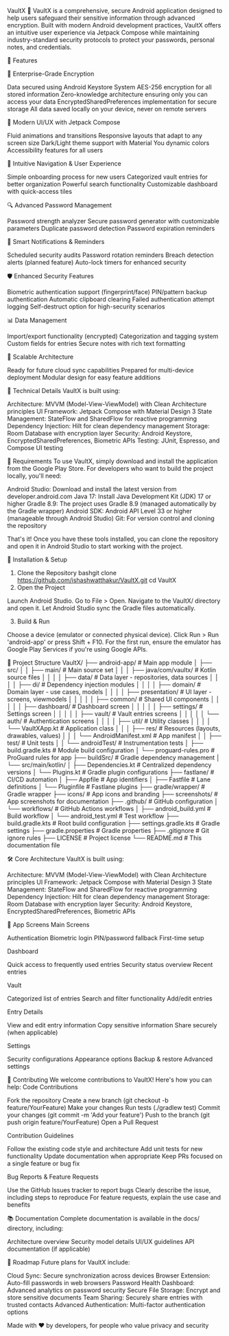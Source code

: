 VaultX 🔐
VaultX is a comprehensive, secure Android application designed to help 
users safeguard their sensitive information through advanced encryption. 
Built with modern Android development practices, VaultX offers an intuitive 
user experience via Jetpack Compose while maintaining industry-standard security 
protocols to protect your passwords, personal notes, and credentials.

🌟 Features

🔐 Enterprise-Grade Encryption

Data secured using Android Keystore System
AES-256 encryption for all stored information
Zero-knowledge architecture ensuring only you can access your data
EncryptedSharedPreferences implementation for secure storage
All data saved locally on your device, never on remote servers


📱 Modern UI/UX with Jetpack Compose

Fluid animations and transitions
Responsive layouts that adapt to any screen size
Dark/Light theme support with Material You dynamic colors
Accessibility features for all users


🧭 Intuitive Navigation & User Experience

Simple onboarding process for new users
Categorized vault entries for better organization
Powerful search functionality
Customizable dashboard with quick-access tiles


🔍 Advanced Password Management

Password strength analyzer
Secure password generator with customizable parameters
Duplicate password detection
Password expiration reminders


🔔 Smart Notifications & Reminders

Scheduled security audits
Password rotation reminders
Breach detection alerts (planned feature)
Auto-lock timers for enhanced security


🛡️ Enhanced Security Features

Biometric authentication support (fingerprint/face)
PIN/pattern backup authentication
Automatic clipboard clearing
Failed authentication attempt logging
Self-destruct option for high-security scenarios


📊 Data Management

Import/export functionality (encrypted)
Categorization and tagging system
Custom fields for entries
Secure notes with rich text formatting


🧪 Scalable Architecture

Ready for future cloud sync capabilities
Prepared for multi-device deployment
Modular design for easy feature additions




🔧 Technical Details
VaultX is built using:

Architecture: MVVM (Model-View-ViewModel) with Clean Architecture principles
UI Framework: Jetpack Compose with Material Design 3
State Management: StateFlow and SharedFlow for reactive programming
Dependency Injection: Hilt for clean dependency management
Storage: Room Database with encryption layer
Security: Android Keystore, EncryptedSharedPreferences, Biometric APIs
Testing: JUnit, Espresso, and Compose UI testing


🧰 Requirements
To use VaultX, simply download and install the application from the Google Play Store.
For developers who want to build the project locally, you'll need:

Android Studio: Download and install the latest version from developer.android.com
Java 17: Install Java Development Kit (JDK) 17 or higher
Gradle 8.9: The project uses Gradle 8.9 (managed automatically by the Gradle wrapper)
Android SDK: Android API Level 33 or higher (manageable through Android Studio)
Git: For version control and cloning the repository

That's it! Once you have these tools installed, you can clone the repository and open it in Android Studio to start working with the project.

🚀 Installation & Setup
1. Clone the Repository
   bashgit clone https://github.com/ishashwatthakur/VaultX.git
   cd VaultX
2. Open the Project

Launch Android Studio.
Go to File > Open.
Navigate to the VaultX/ directory and open it.
Let Android Studio sync the Gradle files automatically.

3. Build & Run

Choose a device (emulator or connected physical device).
Click Run > Run 'android-app' or press Shift + F10.
For the first run, ensure the emulator has Google Play Services if you're using Google APIs.


📂 Project Structure
VaultX/
├── android-app/                  # Main app module
│   ├── src/
│   │   ├── main/                 # Main source set
│   │   │   ├── java/com/vaultx/  # Kotlin source files
│   │   │   │   ├── data/         # Data layer - repositories, data sources
│   │   │   │   ├── di/           # Dependency injection modules
│   │   │   │   ├── domain/       # Domain layer - use cases, models
│   │   │   │   ├── presentation/ # UI layer - screens, viewmodels
│   │   │   │   │   ├── common/   # Shared UI components
│   │   │   │   │   ├── dashboard/ # Dashboard screen
│   │   │   │   │   ├── settings/ # Settings screen
│   │   │   │   │   ├── vault/    # Vault entries screens
│   │   │   │   │   └── auth/     # Authentication screens
│   │   │   │   ├── util/         # Utility classes
│   │   │   │   └── VaultXApp.kt  # Application class
│   │   │   ├── res/              # Resources (layouts, drawables, values)
│   │   │   └── AndroidManifest.xml # App manifest
│   │   ├── test/                 # Unit tests
│   │   └── androidTest/          # Instrumentation tests
│   ├── build.gradle.kts          # Module build configuration
│   └── proguard-rules.pro        # ProGuard rules for app
├── buildSrc/                     # Gradle dependency management
│   └── src/main/kotlin/
│       ├── Dependencies.kt       # Centralized dependency versions
│       └── Plugins.kt            # Gradle plugin configurations
├── fastlane/                     # CI/CD automation
│   ├── Appfile                   # App identifiers
│   ├── Fastfile                  # Lane definitions
│   └── Pluginfile                # Fastlane plugins
├── gradle/wrapper/               # Gradle wrapper
├── icons/                        # App icons and branding
├── screenshots/                  # App screenshots for documentation
├── .github/                      # GitHub configuration
│   └── workflows/                # GitHub Actions workflows
│       ├── android_build.yml     # Build workflow
│       └── android_test.yml      # Test workflow
├── build.gradle.kts              # Root build configuration
├── settings.gradle.kts           # Gradle settings
├── gradle.properties             # Gradle properties
├── .gitignore                    # Git ignore rules
├── LICENSE                       # Project license
└── README.md                     # This documentation file

🛠️ Core Architecture
VaultX is built using:

Architecture: MVVM (Model-View-ViewModel) with Clean Architecture principles
UI Framework: Jetpack Compose with Material Design 3
State Management: StateFlow and SharedFlow for reactive programming
Dependency Injection: Hilt for clean dependency management
Storage: Room Database with encryption layer
Security: Android Keystore, EncryptedSharedPreferences, Biometric APIs


📱 App Screens
Main Screens

Authentication
Biometric login
PIN/password fallback
First-time setup


Dashboard

Quick access to frequently used entries
Security status overview
Recent entries


Vault

Categorized list of entries
Search and filter functionality
Add/edit entries


Entry Details

View and edit entry information
Copy sensitive information
Share securely (when applicable)


Settings

Security configurations
Appearance options
Backup & restore
Advanced settings


🤝 Contributing
We welcome contributions to VaultX! Here's how you can help:
Code Contributions

Fork the repository
Create a new branch (git checkout -b feature/YourFeature)
Make your changes
Run tests (./gradlew test)
Commit your changes (git commit -m 'Add your feature')
Push to the branch (git push origin feature/YourFeature)
Open a Pull Request

Contribution Guidelines

Follow the existing code style and architecture
Add unit tests for new functionality
Update documentation when appropriate
Keep PRs focused on a single feature or bug fix

Bug Reports & Feature Requests

Use the GitHub Issues tracker to report bugs
Clearly describe the issue, including steps to reproduce
For feature requests, explain the use case and benefits


📚 Documentation
Complete documentation is available in the docs/ directory, including:

Architecture overview
Security model details
UI/UX guidelines
API documentation (if applicable)


🔮 Roadmap
Future plans for VaultX include:

Cloud Sync: Secure synchronization across devices
Browser Extension: Auto-fill passwords in web browsers
Password Health Dashboard: Advanced analytics on password security
Secure File Storage: Encrypt and store sensitive documents
Team Sharing: Securely share entries with trusted contacts
Advanced Authentication: Multi-factor authentication options


Made with ❤️ by developers, for people who value privacy and security